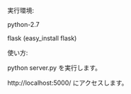 実行環境:

python-2.7

flask (easy_install flask)

使い方:

python server.py
を実行します。

http://localhost:5000/
にアクセスします。
